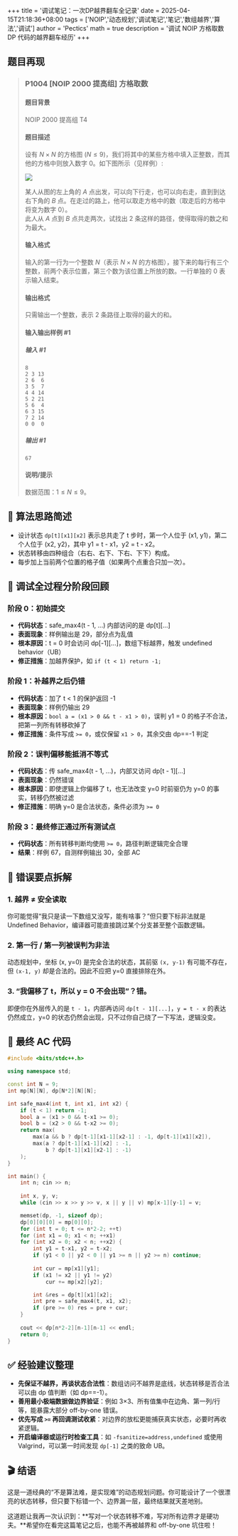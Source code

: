 +++
title = '调试笔记：一次DP越界翻车全记录'
date = 2025-04-15T21:18:36+08:00
tags = ['NOIP','动态规划','调试笔记','笔记','数组越界','算法','调试']
author = 'Pectics'
math = true
description = '调试 NOIP 方格取数 DP 代码的越界翻车经历'
+++

## 题目再现

> ### P1004 [NOIP 2000 提高组] 方格取数
>
> #### 题目背景
>
> NOIP 2000 提高组 T4
>
> #### 题目描述
>
> 设有 $N \times N$ 的方格图 $(N \le 9)$，我们将其中的某些方格中填入正整数，而其他的方格中则放入数字 $0$。如下图所示（见样例）:
>
> ![](https://cdn.luogu.com.cn/upload/image_hosting/0bpummja.png)
>
> 某人从图的左上角的 $A$ 点出发，可以向下行走，也可以向右走，直到到达右下角的 $B$ 点。在走过的路上，他可以取走方格中的数（取走后的方格中将变为数字 $0$）。  
> 此人从 $A$ 点到 $B$ 点共走两次，试找出 $2$ 条这样的路径，使得取得的数之和为最大。
>
> #### 输入格式
>
> 输入的第一行为一个整数 $N$（表示 $N \times N$ 的方格图），接下来的每行有三个整数，前两个表示位置，第三个数为该位置上所放的数。一行单独的 $0$ 表示输入结束。
>
> #### 输出格式
>
> 只需输出一个整数，表示 $2$ 条路径上取得的最大的和。
>
> #### 输入输出样例 #1
>
> ##### 输入 #1
>
> ```
> 8
> 2 3 13
> 2 6  6
> 3 5  7
> 4 4 14
> 5 2 21
> 5 6  4
> 6 3 15
> 7 2 14
> 0 0  0
> ```
>
> ##### 输出 #1
>
> ```
> 67
> ```
>
> #### 说明/提示
>
> 数据范围：$1\le N\le 9$。

## 🧠 算法思路简述

- 设计状态 `dp[t][x1][x2]` 表示总共走了 t 步时，第一个人位于 (x1, y1)，第二个人位于 (x2, y2)，其中 y1 = t - x1，y2 = t - x2。
- 状态转移由四种组合（右右、右下、下右、下下）构成。
- 每步加上当前两个位置的格子值（如果两个点重合只加一次）。

## 🧭 调试全过程分阶段回顾

### 阶段 0：初始提交

- **代码状态**：safe_max4(t - 1, ...) 内部访问的是 dp[t][...]
- **表面现象**：样例输出是 29，部分点为乱值
- **根本原因**：t = 0 时会访问 dp[-1][...]，数组下标越界，触发 undefined behavior（UB）
- **修正措施**：加越界保护，如 `if (t < 1) return -1;`

### 阶段 1：补越界之后仍错

- **代码状态**：加了 t < 1 的保护返回 -1
- **表面现象**：样例仍输出 29
- **根本原因**：`bool a = (x1 > 0 && t - x1 > 0)`，误判 y1 = 0 的格子不合法，把第一列所有转移砍掉了
- **修正措施**：条件写成 `>= 0`，或仅保留 `x1 > 0`，其余交由 dp==-1 判定

### 阶段 2：误判偏移能抵消不等式

- **代码状态**：传 safe_max4(t - 1, ...)，内部又访问 dp[t - 1][...]
- **表面现象**：仍然错误
- **根本原因**：即使逻辑上你偏移了 t，也无法改变 y=0 时前驱仍为 y=0 的事实，转移仍然被过滤
- **修正措施**：明确 y=0 是合法状态，条件必须为 `>= 0`

### 阶段 3：最终修正通过所有测试点

- **代码状态**：所有转移判断均使用 `>= 0`，路径判断逻辑完全合理
- **结果**：样例 67，自测样例输出 30，全部 AC

## 🧱 错误要点拆解

### 1. 越界 ≠ 安全读取

你可能觉得“我只是读一下数组又没写，能有啥事？”但只要下标非法就是 Undefined Behavior，编译器可能直接跳过某个分支甚至整个函数逻辑。

### 2. 第一行 / 第一列被误判为非法

动态规划中，坐标 (x, y=0) 是完全合法的状态，其前驱 `(x, y-1)` 有可能不存在，但 `(x-1, y)` 却是合法的。因此不应把 y=0 直接排除在外。

### 3. “我偏移了 t，所以 y = 0 不会出现”？错。

即便你在外层传入的是 `t - 1`，内部再访问 `dp[t - 1][...]`，`y = t - x` 的表达仍然成立，y=0 的状态仍然会出现，只不过你自己绕了一下写法，逻辑没变。

## 🎯 最终 AC 代码

```cpp
#include <bits/stdc++.h>

using namespace std;

const int N = 9;
int mp[N][N], dp[N*2][N][N];

int safe_max4(int t, int x1, int x2) {
    if (t < 1) return -1;
    bool a = (x1 > 0 && t-x1 >= 0);
    bool b = (x2 > 0 && t-x2 >= 0);
    return max(
        max(a && b ? dp[t-1][x1-1][x2-1] : -1, dp[t-1][x1][x2]),
        max(a ? dp[t-1][x1-1][x2] : -1,
            b ? dp[t-1][x1][x2-1] : -1)
    );
}

int main() {
    int n; cin >> n;
    
    int x, y, v;
    while (cin >> x >> y >> v, x || y || v) mp[x-1][y-1] = v;

    memset(dp, -1, sizeof dp);
    dp[0][0][0] = mp[0][0];
    for (int t = 0; t <= n*2-2; ++t)
    for (int x1 = 0; x1 < n; ++x1)
    for (int x2 = 0; x2 < n; ++x2) {
        int y1 = t-x1, y2 = t-x2;
        if (y1 < 0 || y2 < 0 || y1 >= n || y2 >= n) continue;
        
        int cur = mp[x1][y1];
        if (x1 != x2 || y1 != y2)
            cur += mp[x2][y2];

        int &res = dp[t][x1][x2];
        int pre = safe_max4(t, x1, x2);
        if (pre >= 0) res = pre + cur;
    }
    
    cout << dp[n*2-2][n-1][n-1] << endl;
    return 0;
}
```

## ✅ 经验建议整理

- **先保证不越界，再谈状态合法性**：数组访问不越界是底线，状态转移是否合法可以由 dp 值判断（如 dp==-1）。
- **善用最小极端数据做边界验证**：例如 3×3、所有值集中在边角、第一列/行等，能暴露大部分 off-by-one 错误。
- **优先写成 `>=` 再回调测试收紧**：对边界的放松更能捕获真实状态，必要时再收紧逻辑。
- **开启编译器或运行时检查工具**：如 `-fsanitize=address,undefined` 或使用 Valgrind，可以第一时间发现 `dp[-1]` 之类的致命 UB。

## 🎬 结语

这是一道经典的“不是算法难，是实现难”的动态规划问题。你可能设计了一个很漂亮的状态转移，但只要下标错一个、边界漏一层，最终结果就天差地别。

这道题让我再一次认识到：**写对一个状态转移不难，写对所有边界才是硬功夫。**希望你在看完这篇笔记之后，也能不再被越界和 off-by-one 坑住啦！